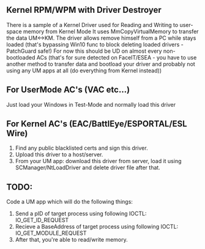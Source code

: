 Kernel RPM/WPM with Driver Destroyer
---------------------------------------------------------------------------------------------------------

There is a sample of a Kernel Driver used for Reading and Writing to user-space memory from Kernel Mode
It uses MmCopyVirtualMemory to transfer the data UM<->KM.
The driver allows remove himself from a PC while stays loaded (that's bypassing Win10 func to block deleting loaded drivers - PatchGuard safe!)
For now this should be UD on almost every non-bootloaded ACs (that's for sure detected on FaceIT/ESEA - you have to use another method to transfer data and bootload your driver and probably not using any UM apps at all (do everything from Kernel instead))

For UserMode AC's (VAC etc...)
---------------------------------------------------------------------------------------------------------

Just load your Windows in Test-Mode and normally load this driver

For Kernel AC's (EAC/BattlEye/ESPORTAL/ESL Wire)
---------------------------------------------------------------------------------------------------------

1. Find any public blacklisted certs and sign this driver.
2. Upload this driver to a host/server.
3. From your UM app: download this driver from server, load it using SCManager/NtLoadDriver and delete driver file after that.

TODO:
---------------------------------------------------------------------------------------------------------
Code a UM app which will do the following things:
1. Send a pID of target process using following IOCTL: IO_GET_ID_REQUEST
2. Recieve a BaseAddress of target process using following IOCTL: IO_GET_MODULE_REQUEST
3. After that, you're able to read/write memory.
